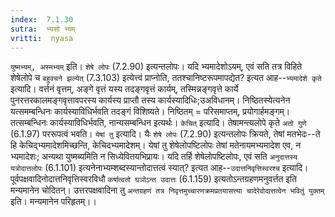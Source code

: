 ```yaml
---
index:  7.1.30
sutra:  भ्यसो भ्यम्
vritti:  nyasa
---
```


`युष्मभ्यम्, अस्मभ्यम्` इति। `शेषे लोपः` (7.2.90) इत्यन्तलोपः।
यदि भ्यमादेशोऽयम्, एवं सति तत्र विहिते शेषेलोपे च `बहुवचने झल्येत्` (7.3.103) इत्येत्त्वं प्राप्नोति, ततश्चानिष्टरूपमापद्येत? इत्यत आह--`भ्यमादेशे कृते` इत्यादि। वर्त्तनं वृत्तम्, अङ्गे वृत्तं यस्य तदङ्गवृत्तं कार्यम्, तस्मिन्नङ्गवृत्ते कार्ये पुनरत्तरकालमङ्गवृत्तावपरस्य कार्यस्य प्राप्तौ तस्य कार्यस्यादिधिः;उअविधानम्। निष्ठितस्येत्यनेन यत्समम्बन्धिनः कार्यस्याविधिर्भवति तदङ्गं विशिष्यते। निष्ठितम् = परिसमाप्तम्, प्रयोगार्हमङ्गम्। तत्सम्बन्धिनः कार्यस्याविधिर्भवति, नान्यसम्बन्धिन इत्यर्थः।
`केचित्` इत्यादि। तेषामन्त्यलोपे कृते `अतो गुणे` (6.1.97) पररूपत्वं भवति। `येषां तु` इत्यादि। यैः `शेषे लोपः` (7.2.90) इत्यन्तलोपः क्रियते, तेषां मतभेदः--ते हि केचिद्भ्यमादेशमिच्छन्ति, केचिदभ्यमादेशम्। येषां तु शेषेलोपष्टिलोपः तेषां मतेनायमभ्यमादेश एव, न भ्यमादेशः; अन्यथा युष्मब्यमिति न सिध्येवितयभिप्रायः। यदि तर्हि शेषेलोपष्टिलोपः, एवं सति `अनुदात्तस्य यत्रोदात्तलोपः` (6.1.101) इत्यनेनाभ्यम्शब्दस्यान्तोदात्तत्वं स्यात्? इत्यत आह--`उदात्तनिवृत्तिस्वरश्च` इत्यादि। पूर्वपक्षवादिनोदात्तनिवृत्तिस्वरविधौ `कर्षात्वतो घञोऽन्त उदात्तः` (6.1.159) इत्यतोऽन्तग्रहणमनुवर्त्तत इति मन्यमानेन चोदितन्। उत्तरपक्षवादिना तु `अन्तग्रहणं तत्र निवृत्तमुच्चारणक्रमप्रतयासत्त्या चादेरेवोदात्तत्वेन भवितुं युक्तम्` इति। मन्यमानेन परिहृतम्।।

